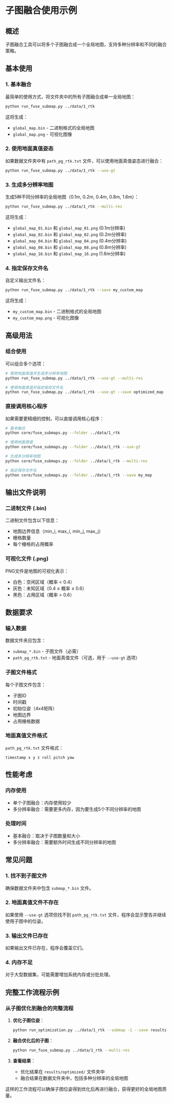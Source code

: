 # 子图融合使用示例

## 概述

子图融合工具可以将多个子图融合成一个全局地图，支持多种分辨率和不同的融合策略。

## 基本使用

### 1. 基本融合

最简单的使用方式，将文件夹中的所有子图融合成单一全局地图：

```bash
python run_fuse_submap.py ../data/1_rtk
```

这将生成：
- `global_map.bin` - 二进制格式的全局地图
- `global_map.png` - 可视化图像

### 2. 使用地面真值姿态

如果数据文件夹中有 `path_pg_rtk.txt` 文件，可以使用地面真值姿态进行融合：

```bash
python run_fuse_submap.py ../data/1_rtk --use-gt
```

### 3. 生成多分辨率地图

生成5种不同分辨率的全局地图（0.1m, 0.2m, 0.4m, 0.8m, 1.6m）：

```bash
python run_fuse_submap.py ../data/1_rtk --multi-res
```

这将生成：
- `global_map_01.bin` 和 `global_map_01.png` (0.1m分辨率)
- `global_map_02.bin` 和 `global_map_02.png` (0.2m分辨率)
- `global_map_04.bin` 和 `global_map_04.png` (0.4m分辨率)
- `global_map_08.bin` 和 `global_map_08.png` (0.8m分辨率)
- `global_map_16.bin` 和 `global_map_16.png` (1.6m分辨率)

### 4. 指定保存文件名

自定义输出文件名：

```bash
python run_fuse_submap.py ../data/1_rtk --save my_custom_map
```

这将生成：
- `my_custom_map.bin` - 二进制格式的全局地图
- `my_custom_map.png` - 可视化图像

## 高级用法

### 组合使用

可以组合多个选项：

```bash
# 使用地面真值并生成多分辨率地图
python run_fuse_submap.py ../data/1_rtk --use-gt --multi-res

# 使用地面真值并指定保存文件名
python run_fuse_submap.py ../data/1_rtk --use-gt --save optimized_map
```

### 直接调用核心程序

如果需要更精细的控制，可以直接调用核心程序：

```bash
# 基本融合
python core/fuse_submaps.py --folder ../data/1_rtk

# 使用地面真值
python core/fuse_submaps.py --folder ../data/1_rtk --use-gt

# 生成多分辨率地图
python core/fuse_submaps.py --folder ../data/1_rtk --multi-res

# 指定保存文件名
python core/fuse_submaps.py --folder ../data/1_rtk --save my_map
```

## 输出文件说明

### 二进制文件 (.bin)

二进制文件包含以下信息：
- 地图边界信息（min_i, max_i, min_j, max_j）
- 栅格数量
- 每个栅格的占用概率

### 可视化文件 (.png)

PNG文件是地图的可视化表示：
- 白色：空闲区域（概率 < 0.4）
- 灰色：未知区域（0.4 ≤ 概率 ≤ 0.6）
- 黑色：占用区域（概率 > 0.6）

## 数据要求

### 输入数据

数据文件夹应包含：
- `submap_*.bin` - 子图文件（必需）
- `path_pg_rtk.txt` - 地面真值文件（可选，用于 `--use-gt` 选项）

### 子图文件格式

每个子图文件包含：
- 子图ID
- 时间戳
- 初始位姿（4x4矩阵）
- 地图边界
- 占用栅格数据

### 地面真值文件格式

`path_pg_rtk.txt` 文件格式：
```
timestamp x y z roll pitch yaw
```

## 性能考虑

### 内存使用

- 单个子图融合：内存使用较少
- 多分辨率融合：需要更多内存，因为要生成5个不同分辨率的地图

### 处理时间

- 基本融合：取决于子图数量和大小
- 多分辨率融合：需要额外时间生成不同分辨率的地图

## 常见问题

### 1. 找不到子图文件

确保数据文件夹中包含 `submap_*.bin` 文件。

### 2. 地面真值文件不存在

如果使用 `--use-gt` 选项但找不到 `path_pg_rtk.txt` 文件，程序会显示警告并继续使用子图中的位姿。

### 3. 输出文件已存在

如果输出文件已存在，程序会覆盖它们。

### 4. 内存不足

对于大型数据集，可能需要增加系统内存或分批处理。

## 完整工作流程示例

### 从子图优化到融合的完整流程

1. **优化子图位姿**：
   ```bash
   python run_optimization.py ../data/1_rtk --submap -1 --save results/optimized
   ```

2. **融合优化后的子图**：
   ```bash
   python run_fuse_submap.py ../data/1_rtk --multi-res
   ```

3. **查看结果**：
   - 优化结果在 `results/optimized/` 文件夹中
   - 融合结果在数据文件夹中，包括多种分辨率的全局地图

这样的工作流程可以确保子图位姿得到优化后再进行融合，获得更好的全局地图质量。 